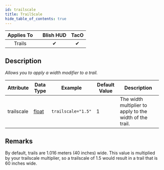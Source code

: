 ```yaml
---
id: trailscale
title: TrailScale
hide_table_of_contents: true
---
```


| Applies To | | Blish HUD | TacO |
|-|-|-|-|
| <center>Trails</center> | | <center>✔</center> | <center>✔</center> |

## Description

*Allows you to apply a width modifier to a trail.*

| Attribute | Data Type | Example | Default Value | Description |
|-|-|-|-|-|
| trailscale | [float](../datatypes/float) | `trailscale="1.5"` | 1 | The width multiplier to apply to the width of the trail. |

## Remarks

By default, trails are 1.016 meters (40 inches) wide.  This value is multiplied by your trailscale multiplier, so a trailscale of 1.5 would result in a trail that is 60 inches wide.